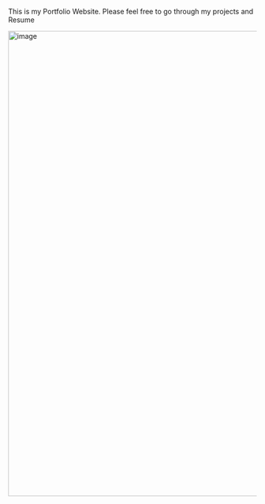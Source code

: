This is my Portfolio Website. 
Please feel free to go through my projects and Resume

<img width="941" alt="image" src="https://github.com/user-attachments/assets/521821c6-fcf6-45bb-937a-d058d4365189">
